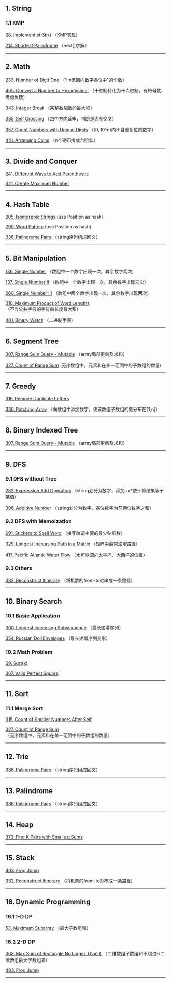 ## 1. String
### 1.1 KMP

[28. Implement strStr()](<https://github.com/XutongLi/Leetcode-Solution/tree/master/28.%20Implement%20strStr()>) （KMP实现）

[214. Shortest Palindrome](<https://github.com/XutongLi/Leetcode-Solution/tree/master/214.%20Shortest%20Palindrome>) （next[]求解）

***

## 2. Math

[233. Number of Digit One](<https://github.com/XutongLi/Leetcode-Solution/tree/master/233.%20Number%20of%20Digit%20One>) （1-n范围内数字各位中1的个数）

[405. Convert a Number to Hexadecimal](<https://github.com/XutongLi/Leetcode-Solution/tree/master/405.%20Convert%20a%20Number%20to%20Hexadecimal>) （十进制转化为十六进制，有符号数，考虑负数）

[343. Integer Break]() （某整数加数的最大积）

[335. Self Crossing]() （四个方向延伸，判断是否有交叉）

[357. Count Numbers with Unique Digits]() （[0, 10^n)内不含重复位的数字）

[441. Arranging Coins]() （n个硬币排成台阶状）

***

## 3. Divide and Conquer

[241. Different Ways to Add Parentheses](<https://github.com/XutongLi/Leetcode-Solution/tree/master/241.%20Different%20Ways%20to%20Add%20Parentheses>) 

[321. Create Maximum Number]()

***

## 4. Hash Table

[205. Isomorphic Strings](<https://github.com/XutongLi/Leetcode-Solution/tree/master/205.%20Isomorphic%20Strings>) (use Position as hash)

[290. Word Pattern](<https://github.com/XutongLi/Leetcode-Solution/tree/master/290.%20Word%20Pattern>) (use Position as hash)

[336. Palindrome Pairs]() （string序列组成回文）

***

## 5. Bit Manipulation

[136. Single Number](<https://github.com/XutongLi/Leetcode-Solution/tree/master/136.%20Single%20Number>) （数组中一个数字出现一次，其余数字两次）

[137. Single Number II](<https://github.com/XutongLi/Leetcode-Solution/tree/master/137.%20Single%20Number%20II>) （数组中一个数字出现一次，其余数字出现三次）

[260. Single Number III](<https://github.com/XutongLi/Leetcode-Solution/tree/master/260.%20Single%20Number%20III>) （数组中两个数字出现一次，其余数字出现两次）

[318. Maximum Product of Word Lengths](<https://github.com/XutongLi/Leetcode-Solution/tree/master/318.%20Maximum%20Product%20of%20Word%20Lengths>) （不含公共字符的字符串长度最大积）

[401. Binary Watch]() （二进制手表）

***

## 6. Segment Tree

[307. Range Sum Query - Mutable](<https://github.com/XutongLi/Leetcode-Solution/tree/master/307.%20Range%20Sum%20Query%20-%20Mutable>) （array局部更新及求和）

[327. Count of Range Sum](<https://github.com/XutongLi/Leetcode-Solution/tree/master/327.%20Count%20of%20Range%20Sum>) (无序数组中，元素和在某一范围中的子数组的数量)

***

## 7. Greedy

[316. Remove Duplicate Letters](<https://github.com/XutongLi/Leetcode-Solution/tree/master/316.%20Remove%20Duplicate%20Letters>)

[330. Patching Array]() （向数组中添加数字，使该数组子数组的值分布在[1,n]）

***

## 8. Binary Indexed Tree

[307. Range Sum Query - Mutable](<https://github.com/XutongLi/Leetcode-Solution/tree/master/307.%20Range%20Sum%20Query%20-%20Mutable>) （array局部更新及求和）

***

## 9. DFS 

### 9.1 DFS without Tree

[282. Expression Add Operators](<https://github.com/XutongLi/Leetcode-Solution/tree/master/282.%20Expression%20Add%20Operators>) （string划分为数字，添加+=*使计算结果等于某值）

[306. Additive Number](<https://github.com/XutongLi/Leetcode-Solution/tree/master/306.%20Additive%20Number>) （string划分为数字，某位数字为前两位数字之和）

### 9.2 DFS with Memoization

[691. Stickers to Spell Word](<https://github.com/XutongLi/Leetcode-Solution/tree/master/691.%20Stickers%20to%20Spell%20Word>) （拼写单词主要的最少贴纸数）

[329. Longest Increasing Path in a Matrix]() （矩阵中最常递增路径）

[417. Pacific Atlantic Water Flow]() （水可以流向太平洋、大西洋的位置）

### 9.3 Others

[332. Reconstruct Itinerary]() （将机票的from-to对串成一条路径）

***

## 10. Binary Search

### 10.1 Basic Application

[300. Longest Increasing Subsequence]() （最长递增序列）

[354. Russian Doll Envelopes]() （最长递增序列变形）

### 10.2 Math Problem 

[69. Sqrt(x)]()

[367. Valid Perfect Square]()

***

## 11. Sort

### 11.1 Merge Sort

[315. Count of Smaller Numbers After Self]()

[327. Count of Range Sum](<https://github.com/XutongLi/Leetcode-Solution/tree/master/327.%20Count%20of%20Range%20Sum>) （无序数组中，元素和在某一范围中的子数组的数量）

***

## 12. Trie

[336. Palindrome Pairs]() （string序列组成回文）

***

## 13. Palindrome

[336. Palindrome Pairs]() （string序列组成回文）

***

## 14. Heap

[373. Find K Pairs with Smallest Sums]()

***

## 15. Stack

[403. Frog Jump]()

[332. Reconstruct Itinerary]() （将机票的from-to对串成一条路径）

***

## 16. Dynamic Programming

### 16.1 1-D DP

[53. Maximum Subarray]() （最大子数组和）

### 16.2 2-D DP

[363. Max Sum of Rectangle No Larger Than K]() （二维数组子数组和不超过k/二维数组最大字数组和）

[403. Frog Jump]()

***

